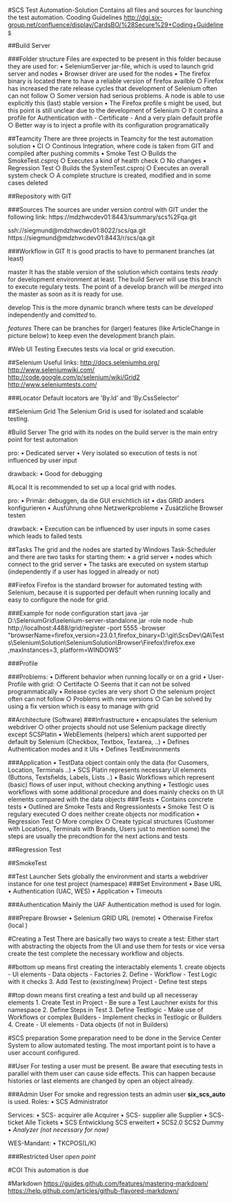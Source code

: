 ﻿#SCS Test Automation-Solution
Contains all files and sources for launching the test automation.
Cooding Guidelines
http://dgi.six-group.net/confluence/display/CardsBO/%28Secure%29+Coding+Guidelines

##Build Server

###Folder structure
Files are expected to be present in this folder because they are used for:
	• SeleniumServer jar-file, which is used to launch grid server and nodes
	• Browser driver are used for the nodes
	• The firefox binary is located there to have a reliable version of firefox availble
		○ Firefox has increased the rate release cycles that development of Selenium often can not follow
		○ Somer version had serious problems. A node is able to use explicitly this (last) stable version
	• The Firefox profile s might be used, but this point is still unclear due to the development of Selenium
		○ It contains a profile for Authentication with
			- Certificate
			- And a very plain default profile
		○ Better way is to inject a profile with its configuration programatically

##Teamcity
There are three projects in Teamcity for the test automation solution
	• CI
		○ Continous Integration, where code is taken from GIT and compiled after pushing commits
	• Smoke Test
		○ Builds the SmokeTest.csproj
		○ Executes a kind of health check
		○ No changes
	• Regression Test
		○ Builds the SystemTest.csproj
		○ Executes an overall system check
		○ A complete structure is created, modified and in some cases deleted

##Repository with GIT

###Sources
The sources are under version control with GIT under the following link:
https://mdzhwcdev01:8443/summary/scs%2Fqa.git

ssh://siegmund@mdzhwcdev01:8022/scs/qa.git
https://siegmund@mdzhwcdev01:8443/r/scs/qa.git

###Workflow in GIT
It is good practis to have to permanent branches (at least)

master
It has the stable version of the solution which contains tests *ready* for development environment at least.
The build Server will use this branch to execute regulary tests.
The point of a develop branch will be *merged* into the master as soon as it is ready for use.

develop
This is the more dynamic branch where tests can be *developed* independently and *comitted* to.

*features*
There can be branches for (larger) features (like ArticleChange in picture below)  to keep even the development branch plain.

#Web UI Testing
Executes tests via local or grid execution.

##Selenium
Useful links:
http://docs.seleniumhq.org/
http://www.seleniumwiki.com/
http://code.google.com/p/selenium/wiki/Grid2
http://www.seleniumtests.com/

###Locator
Default locators are 'By.Id' and 'By.CssSelector'

##Selenium Grid
The Selenium Grid is used for isolated and scalable testing.

#Build Server
The grid with its nodes on the build server is the main entry point for test automation

pro:
	• Dedicated server
	• Very isolated so execution of tests is not influenced by user input
	
drawback:
	• Good for debugging

#Local
It is recommended to set up a local grid with nodes.

pro:
	• Primär: debuggen, da die GUI ersichtlich ist
	• das GRID anders konfigurieren
	• Ausführung ohne Netzwerkprobleme
	• Zusätzliche Browser testen
	
drawback:
	• Execution can be influenced by user inputs in some cases which leads to failed tests

##Tasks
The grid and the nodes are started by Windows Task-Scheduler and there are two tasks for starting them:
	• a grid server
	• nodes which connect to the grid server
	• The tasks are executed on system startup (independently if a user has logged in already or not)

##Firefox
Firefox is the standard browser for automated testing with Selenium, because it is supported per default when running locally and easy to configure the node for grid.

###Example for node configuration
start java -jar D:\SeleniumGrid\selenium-server-standalone.jar -role node -hub http://localhost:4488/grid/register -port 5555 -browser "browserName=firefox,version=23.0.1,firefox_binary=D:\git\ScsDev\QA\Tests\Selenium\Solution\SeleniumSolution\Browser\Firefox\firefox.exe ,maxInstances=3, platform=WINDOWS"

###Profile

###Problems:
	• Different behavior when running locally or on a grid
	• User-Profile with grid:
		○ Certifacte
		○ Seems that it can not be solved  programmatically
	• Release cycles are very short 
		○ the selenium project often can not follow
		○ Problems with new versions
		○ Can be solved by using a fix version which is easy to manage with grid


##Architecture (Software)
###Infrastructure
	• encapsulates the selenium webdriver
		○ other projects should not use Selenium package directly except SCSPlatin
	• WebElements (helpers) which arent supported per default by Selenium (Checkbox, Textbox, Textarea, ..)
	• Defines Authentication modes and it UIs
	• Defines TestEnvironments

###Application
	• TestData object contain only the data (for Cusomers, Location, Terminals ..)
	• SCS Platin represents necessary UI elements (Buttons, Textsfields, Labels, Lists ..)
	• Basic Workflows which represent (basic) flows of user input, without checking anything
	• Testlogic uses workflows with some additional procedure and does mainly checks on th UI elements compared with the data objects
###Tests
	• Contains concrete tests
	• Outlined are Smoke Tests and Regressiontests
	• Smoke Test 
		○ is regulary executed 
		○ does neither create objects nor modification
	• Regression Test
		○ More complex
		○ Create typical structures (Customer with Locations, Terminals with Brands, Users just to mention some) the steps are usually the precondtion for the next actions and tests

##Regression Test

##SmokeTest

##Test Launcher
Sets globally the environment and starts a webdriver instance for one test project (namespace)
###Set Environment 
	• Base URL
	• Authentication (UAC, WES)
	• Application
	• Timeouts

###Authentication
Mainly the UAF Authentication method is used for login.

###Prepare Browser
	• Selenium GRID URL (remote)
	• Otherwise Firefox (local )

#Creating a Test
There are basically two ways to create a test:
Either start with abstracting the objects from the UI and use them for tests or vice versa create the test complete the necessary workflow and objects.

##bottom up
means first creating the interactably elements
	1. create objects
		- UI elements
		- Data objects
		- Factories
	2. Define
		- Workflow
		- Test Logic with it checks
	3. Add Test to (existing/new) Project
		- Define test steps

##top down
means first creating a test and build up all necesseray elements
	1. Create Test in Project
		- Be sure a Test Lauchner exists for this namespace
	2. Define Steps in Test
	3. Define Testlogic
		- Make use of Workflows or complex Builders
		- Implement checks in Testlogic or Builders
	4. Create
		- UI elements
		- Data objects (if not in Builders)

#SCS preparation
Some preparation need to be done in the Service Center System to allow automated testing. The most important point is to have a user account configured.

##User
For testing a user must be present. Be aware that executing tests in parallel with them user can cause side effects. This can happen because histories or last elements are changed by open an object already.

###Admin User
For smoke and regression tests an admin user **six_scs_auto** is used.
Roles:
	• SCS Administrator

Services:
	• SCS- acquirer		alle Acquirer
	• SCS- supplier		alle Supplier
	• SCS- ticket		Alle Tickets
	• SCS				Entwicklung SCS erweitert
	• SCS2.0			SCS2 Dummy
	• _Analyzer (not necessary for now)_

WES-Mandant:
	• TKCPOS(L/K)

###Restricted User
_open point_

#COI
This automation is due

#Markdown
https://guides.github.com/features/mastering-markdown/
https://help.github.com/articles/github-flavored-markdown/